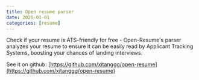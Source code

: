 ```yaml
---
title: Open resume parser
date: 2025-01-01
categories: [resume]
---
```


Check if your resume is ATS-friendly for free - Open-Resume's parser analyzes your resume to ensure it can be easily read by Applicant Tracking Systems, boosting your chances of landing interviews.

See it on github: [https://github.com/xitanggg/open-resume](https://github.com/xitanggg/open-resume)
